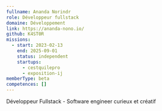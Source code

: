 ```yaml
---
fullname: Ananda Norindr
role: Développeur fullstack
domaine: Développement
link: https://ananda-nono.io/
github: K4ST0R
missions:
  - start: 2023-02-13
    end: 2025-09-01
    status: independent
    startups:
      - cestquilepro
      - exposition-ij
memberType: beta
competences: []
---
```

Développeur Fullstack - Software engineer curieux et créatif
